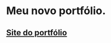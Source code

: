 # Meu novo portfólio.
## <a href="https://levisanches.siseven.com.br/" target="_blank">Site do portfólio</a>
